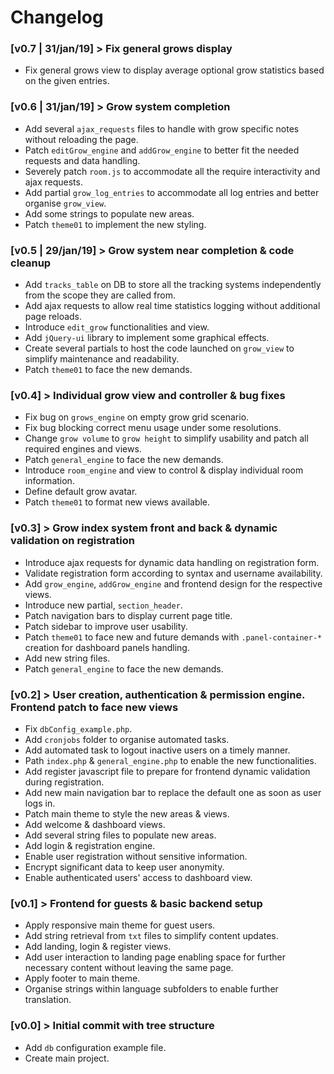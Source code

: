 # Changelog  

### [v0.7 | 31/jan/19] > Fix general grows display

- Fix general grows view to display average optional grow statistics based on the given entries.

### [v0.6 | 31/jan/19] > Grow system completion

- Add several `ajax_requests` files to handle with grow specific notes without reloading the page.
- Patch `editGrow_engine` and `addGrow_engine` to better fit the needed requests and data handling.
- Severely patch `room.js` to accommodate all the require interactivity and ajax requests.
- Add partial `grow_log_entries` to accommodate all log entries and better organise `grow_view`.
- Add some strings to populate new areas.
- Patch `theme01` to implement the new styling.

### [v0.5 | 29/jan/19] > Grow system near completion & code cleanup

- Add `tracks_table` on DB to store all the tracking systems independently from the scope they are called from.
- Add ajax requests to allow real time statistics logging without additional page reloads.
- Introduce `edit_grow` functionalities and view.
- Add `jQuery-ui` library to implement some graphical effects.
- Create several partials to host the code launched on `grow_view` to simplify maintenance and readability.
- Patch `theme01` to face the new demands.

### [v0.4] > Individual grow view and controller & bug fixes

- Fix bug on `grows_engine` on empty grow grid scenario.
- Fix bug blocking correct menu usage under some resolutions.
- Change `grow volume` to `grow height` to simplify usability and patch all required engines and views.
- Patch `general_engine` to face the new demands.
- Introduce `room_engine` and view to control & display individual room information.
- Define default grow avatar.
- Patch `theme01` to format new views available.

### [v0.3] > Grow index system front and back & dynamic validation on registration

- Introduce ajax requests for dynamic data handling on registration form.
- Validate registration form according to syntax and username availability.
- Add `grow_engine`, `addGrow_engine` and frontend design for the respective views.
- Introduce new partial, `section_header`.
- Patch navigation bars to display current page title.
- Patch sidebar to improve user usability.
- Patch `theme01` to face new and future demands with `.panel-container-*` creation for dashboard panels handling.
- Add new string files.
- Patch `general_engine` to face the new demands.

### [v0.2] > User creation, authentication & permission engine. Frontend patch to face new views

- Fix `dbConfig_example.php`.
- Add `cronjobs` folder to organise automated tasks.
- Add automated task to logout inactive users on a timely manner.
- Path `index.php` & `general_engine.php` to enable the new functionalities.
- Add register javascript file to prepare for frontend dynamic validation during registration.
- Add new main navigation bar to replace the default one as soon as user logs in.
- Patch main theme to style the new areas & views.
- Add welcome & dashboard views.
- Add several string files to populate new areas.
- Add login & registration engine.
- Enable user registration without sensitive information.
- Encrypt significant data to keep user anonymity.
- Enable authenticated users' access to dashboard view.


### [v0.1] > Frontend for guests & basic backend setup  

- Apply responsive main theme for guest users.
- Add string retrieval from `txt` files to simplify content updates.
- Add landing, login & register views.
- Add user interaction to landing page enabling space for further necessary content without leaving the same page.
- Apply footer to main theme.
- Organise strings within language subfolders to enable further translation.


### [v0.0] > Initial commit with tree structure  

- Add `db` configuration example file.
- Create main project.
